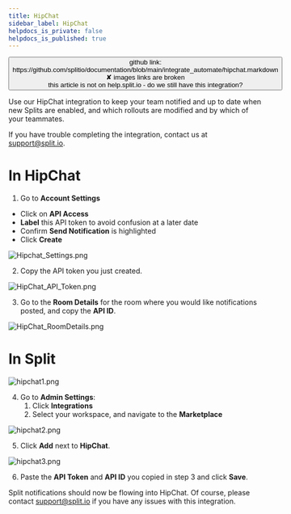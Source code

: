```yaml
---
title: HipChat
sidebar_label: HipChat
helpdocs_is_private: false
helpdocs_is_published: true
---
```


<p>
  <button style={{borderRadius:'8px', border:'1px', fontFamily:'Courier New', fontWeight:'800', textAlign:'left'}}> github link: https://github.com/splitio/documentation/blob/main/integrate_automate/hipchat.markdown <br /> ✘ images links are broken <br /> this article is not on help.split.io - do we still have this integration? </button>
</p>

Use our HipChat integration to keep your team notified and up to date when new Splits are enabled, and which rollouts are modified and by which of your teammates.

If you have trouble completing the integration, contact us at [support@split.io](mailto:support@split.io).

# In HipChat
 
1. Go to **Account Settings**
  * Click on **API Access**
  * **Label** this API token to avoid confusion at a later date
  * Confirm **Send Notification** is highlighted
  * Click **Create** 

<p>
    <img src="https://help.split.io/hc/article_attachments/360017299991/Hipchat_Settings.png" alt="Hipchat_Settings.png" />
</p>

2.  Copy the API token you just created.
<p>
	<img src="https://help.split.io/hc/article_attachments/360017300091/HipChat_API_Token.png" alt="HipChat_API_Token.png" />
</p>

3. Go to the **Room Details** for the room where you would like notifications posted, and copy the **API ID**.
<p>
	<img src="https://help.split.io/hc/article_attachments/360017413512/HipChat_RoomDetails.png" alt="HipChat_RoomDetails.png" />
</p>

# In Split

<p>
  <img src="https://help.split.io/hc/article_attachments/360021730871/hipchat1.png" alt="hipchat1.png" />
</p>

4. Go to **Admin Settings**:
    1. Click **Integrations**
    2. Select your workspace, and navigate to the **Marketplace**

<p>
  <img src="https://help.split.io/hc/article_attachments/360021730891/hipchat2.png" alt="hipchat2.png" />
</p>

5. Click **Add** next to **HipChat**.

<p>
  <img src="https://help.split.io/hc/article_attachments/360021765032/hipchat3.png" alt="hipchat3.png" />
</p>

6. Paste the **API Token** and  **API ID** you copied in step 3  and click **Save**.

Split notifications should now be flowing into HipChat.  Of course, please contact [support@split.io](mailto:support@split.io) if you have any issues with this integration.